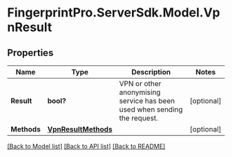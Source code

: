 # FingerprintPro.ServerSdk.Model.VpnResult
## Properties

Name | Type | Description | Notes
------------ | ------------- | ------------- | -------------
**Result** | **bool?** | VPN or other anonymising service has been used when sending the request. | [optional] 
**Methods** | [**VpnResultMethods**](VpnResultMethods.md) |  | [optional] 

[[Back to Model list]](../README.md#documentation-for-models) [[Back to API list]](../README.md#documentation-for-api-endpoints) [[Back to README]](../README.md)

